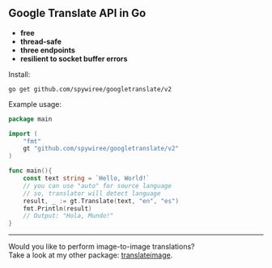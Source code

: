 ## Google Translate API in Go

 - **free**
 - **thread-safe**
 - **three endpoints**
 - **resilient to socket buffer errors**

Install:
```
go get github.com/spywiree/googletranslate/v2
```

Example usage:
```go
package main

import (
    "fmt"
    gt "github.com/spywiree/googletranslate/v2"
)

func main(){
    const text string = `Hello, World!`
    // you can use "auto" for source language
    // so, translator will detect language
    result, _ := gt.Translate(text, "en", "es")
    fmt.Println(result)
    // Output: "Hola, Mundo!"
}
```

---

Would you like to perform image-to-image translations?\
Take a look at my other package: [translateimage](https://github.com/spywiree/translateimage).
